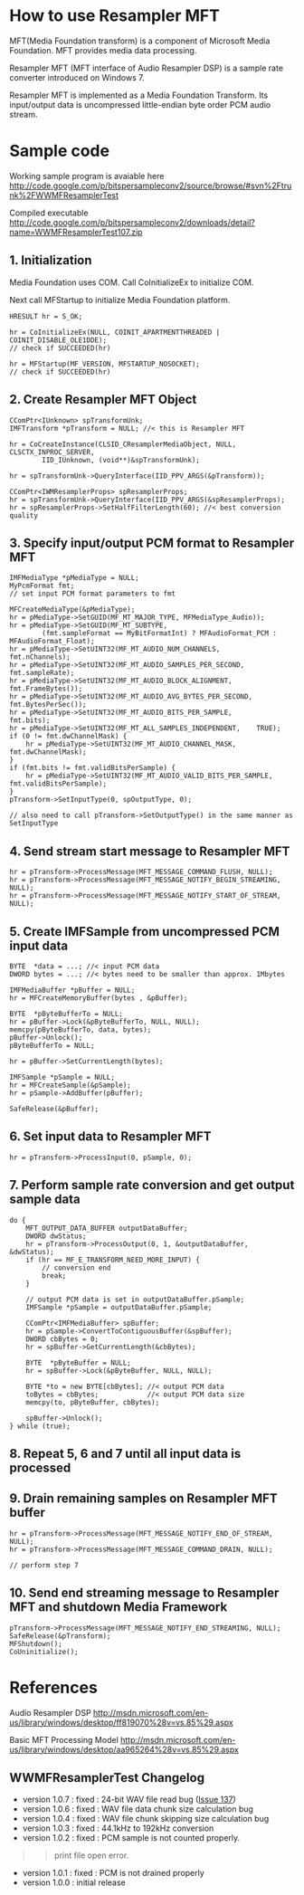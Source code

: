 # How to use Resampler MFT #

MFT(Media Foundation transform) is a component of Microsoft Media Foundation. MFT provides media data processing.

Resampler MFT (MFT interface of Audio Resampler DSP) is a sample rate converter introduced on Windows 7.

Resampler MFT is implemented as a Media Foundation Transform.
Its input/output data is uncompressed little-endian byte order PCM audio stream.

# Sample code #

Working sample program is avaiable here
http://code.google.com/p/bitspersampleconv2/source/browse/#svn%2Ftrunk%2FWWMFResamplerTest

Compiled executable
http://code.google.com/p/bitspersampleconv2/downloads/detail?name=WWMFResamplerTest107.zip

## 1. Initialization ##

Media Foundation uses COM. Call CoInitializeEx to initialize COM.

Next call MFStartup to initialize Media Foundation platform.

```
HRESULT hr = S_OK;

hr = CoInitializeEx(NULL, COINIT_APARTMENTTHREADED | COINIT_DISABLE_OLE1DDE);
// check if SUCCEEDED(hr)

hr = MFStartup(MF_VERSION, MFSTARTUP_NOSOCKET);
// check if SUCCEEDED(hr)
```

## 2. Create Resampler MFT Object ##

```
CComPtr<IUnknown> spTransformUnk;
IMFTransform *pTransform = NULL; //< this is Resampler MFT

hr = CoCreateInstance(CLSID_CResamplerMediaObject, NULL, CLSCTX_INPROC_SERVER,
        IID_IUnknown, (void**)&spTransformUnk);

hr = spTransformUnk->QueryInterface(IID_PPV_ARGS(&pTransform));

CComPtr<IWMResamplerProps> spResamplerProps;
hr = spTransformUnk->QueryInterface(IID_PPV_ARGS(&spResamplerProps);
hr = spResamplerProps->SetHalfFilterLength(60); //< best conversion quality
```

## 3. Specify input/output PCM format to Resampler MFT ##

```
IMFMediaType *pMediaType = NULL;
MyPcmFormat fmt;
// set input PCM format parameters to fmt

MFCreateMediaType(&pMediaType);
hr = pMediaType->SetGUID(MF_MT_MAJOR_TYPE, MFMediaType_Audio));
hr = pMediaType->SetGUID(MF_MT_SUBTYPE,
        (fmt.sampleFormat == MyBitFormatInt) ? MFAudioFormat_PCM : MFAudioFormat_Float);
hr = pMediaType->SetUINT32(MF_MT_AUDIO_NUM_CHANNELS,         fmt.nChannels);
hr = pMediaType->SetUINT32(MF_MT_AUDIO_SAMPLES_PER_SECOND,   fmt.sampleRate);
hr = pMediaType->SetUINT32(MF_MT_AUDIO_BLOCK_ALIGNMENT,      fmt.FrameBytes());
hr = pMediaType->SetUINT32(MF_MT_AUDIO_AVG_BYTES_PER_SECOND, fmt.BytesPerSec());
hr = pMediaType->SetUINT32(MF_MT_AUDIO_BITS_PER_SAMPLE,      fmt.bits);
hr = pMediaType->SetUINT32(MF_MT_ALL_SAMPLES_INDEPENDENT,    TRUE);
if (0 != fmt.dwChannelMask) {
    hr = pMediaType->SetUINT32(MF_MT_AUDIO_CHANNEL_MASK, fmt.dwChannelMask);
}
if (fmt.bits != fmt.validBitsPerSample) {
    hr = pMediaType->SetUINT32(MF_MT_AUDIO_VALID_BITS_PER_SAMPLE, fmt.validBitsPerSample);
}
pTransform->SetInputType(0, spOutputType, 0);

// also need to call pTransform->SetOutputType() in the same manner as SetInputType
```

## 4. Send stream start message to Resampler MFT ##

```
hr = pTransform->ProcessMessage(MFT_MESSAGE_COMMAND_FLUSH, NULL);
hr = pTransform->ProcessMessage(MFT_MESSAGE_NOTIFY_BEGIN_STREAMING, NULL);
hr = pTransform->ProcessMessage(MFT_MESSAGE_NOTIFY_START_OF_STREAM, NULL);
```

## 5. Create IMFSample from uncompressed PCM input data ##
```
BYTE  *data = ...; //< input PCM data 
DWORD bytes = ...; //< bytes need to be smaller than approx. 1Mbytes

IMFMediaBuffer *pBuffer = NULL;
hr = MFCreateMemoryBuffer(bytes , &pBuffer);

BYTE  *pByteBufferTo = NULL;
hr = pBuffer->Lock(&pByteBufferTo, NULL, NULL);
memcpy(pByteBufferTo, data, bytes);
pBuffer->Unlock();
pByteBufferTo = NULL;

hr = pBuffer->SetCurrentLength(bytes);

IMFSample *pSample = NULL;
hr = MFCreateSample(&pSample);
hr = pSample->AddBuffer(pBuffer);

SafeRelease(&pBuffer);
```

## 6. Set input data to Resampler MFT ##

```
hr = pTransform->ProcessInput(0, pSample, 0);
```

## 7. Perform sample rate conversion and get output sample data ##

```
do {
    MFT_OUTPUT_DATA_BUFFER outputDataBuffer;
    DWORD dwStatus;
    hr = pTransform->ProcessOutput(0, 1, &outputDataBuffer, &dwStatus);
    if (hr == MF_E_TRANSFORM_NEED_MORE_INPUT) {
        // conversion end
        break;
    }

    // output PCM data is set in outputDataBuffer.pSample;
    IMFSample *pSample = outputDataBuffer.pSample;
 
    CComPtr<IMFMediaBuffer> spBuffer;
    hr = pSample->ConvertToContiguousBuffer(&spBuffer);
    DWORD cbBytes = 0;
    hr = spBuffer->GetCurrentLength(&cbBytes);

    BYTE  *pByteBuffer = NULL;
    hr = spBuffer->Lock(&pByteBuffer, NULL, NULL);

    BYTE *to = new BYTE[cbBytes]; //< output PCM data
    toBytes = cbBytes;            //< output PCM data size
    memcpy(to, pByteBuffer, cbBytes);

    spBuffer->Unlock();
} while (true);
```

## 8. Repeat 5, 6 and 7 until all input data is processed ##

## 9. Drain remaining samples on Resampler MFT buffer ##

```
hr = pTransform->ProcessMessage(MFT_MESSAGE_NOTIFY_END_OF_STREAM, NULL);
hr = pTransform->ProcessMessage(MFT_MESSAGE_COMMAND_DRAIN, NULL);

// perform step 7
```

## 10. Send end streaming message to Resampler MFT and shutdown Media Framework ##

```
pTransform->ProcessMessage(MFT_MESSAGE_NOTIFY_END_STREAMING, NULL);
SafeRelease(&pTransform);
MFShutdown();
CoUninitialize();
```

# References #

Audio Resampler DSP
http://msdn.microsoft.com/en-us/library/windows/desktop/ff819070%28v=vs.85%29.aspx

Basic MFT Processing Model
http://msdn.microsoft.com/en-us/library/windows/desktop/aa965264%28v=vs.85%29.aspx

## WWMFResamplerTest Changelog ##

  * version 1.0.7 : fixed : 24-bit WAV file read bug ([Issue 137](https://code.google.com/p/bitspersampleconv2/issues/detail?id=137))
  * version 1.0.6 : fixed : WAV file data chunk size calculation bug
  * version 1.0.4 : fixed : WAV file chunk skipping size calculation bug
  * version 1.0.3 : fixed : 44.1kHz to 192kHz conversion
  * version 1.0.2 : fixed : PCM sample is not counted properly.
> > print file open error.
  * version 1.0.1 : fixed : PCM is not drained properly
  * version 1.0.0 : initial release